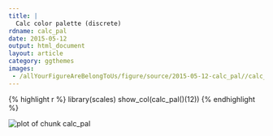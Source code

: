 ```yaml
---
title: |
  Calc color palette (discrete)
rdname: calc_pal
date: 2015-05-12
output: html_document
layout: article
category: ggthemes
images:
 - /allYourFigureAreBelongToUs/figure/source/2015-05-12-calc_pal//calc_pal-1.png
---
```





{% highlight r %}
library(scales)
show_col(calc_pal()(12))
{% endhighlight %}

![plot of chunk calc_pal](/allYourFigureAreBelongToUs/figure/source/2015-05-12-calc_pal/calc_pal-1.png) 
